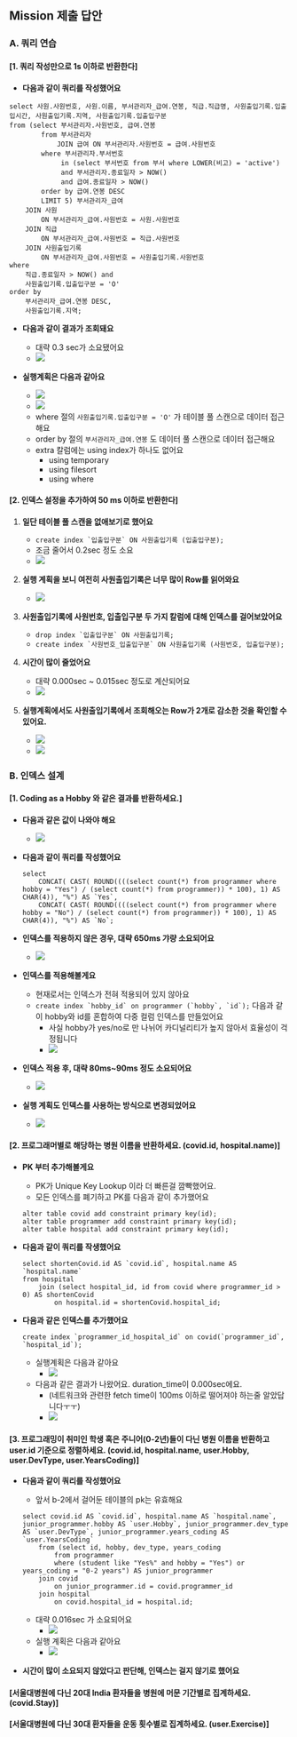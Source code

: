 ## Mission 제출 답안

### A. 쿼리 연습
#### [1. 쿼리 작성만으로 1s 이하로 반환한다]
- **다음과 같이 쿼리를 작성했어요**
```mysql
select 사원.사원번호, 사원.이름, 부서관리자_급여.연봉, 직급.직급명, 사원출입기록.입출입시간, 사원출입기록.지역, 사원출입기록.입출입구분
from (select 부서관리자.사원번호, 급여.연봉
		from 부서관리자
			JOIN 급여 ON 부서관리자.사원번호 = 급여.사원번호
		where 부서관리자.부서번호 
			 in (select 부서번호 from 부서 where LOWER(비고) = 'active') 
			 and 부서관리자.종료일자 > NOW()
			 and 급여.종료일자 > NOW()
		order by 급여.연봉 DESC 
		LIMIT 5) 부서관리자_급여 
	JOIN 사원
		ON 부서관리자_급여.사원번호 = 사원.사원번호
	JOIN 직급
		ON 부서관리자_급여.사원번호 = 직급.사원번호
	JOIN 사원출입기록
		ON 부서관리자_급여.사원번호 = 사원출입기록.사원번호
where
	직급.종료일자 > NOW() and
    사원출입기록.입출입구분 = 'O'
order by
	부서관리자_급여.연봉 DESC, 
    사원출입기록.지역;
```

- **다음과 같이 결과가 조회돼요**
    - 대략 0.3 sec가 소요됐어요
    - ![](./image/a-1-time.PNG)

- **실행계획은 다음과 같아요**
    - ![](./image/a-1-execution-plan.PNG)
    - ![](./image/a-1-execution-plan2.PNG)
    - where 절의 `사원출입기록.입출입구분 = 'O'` 가 테이블 풀 스캔으로 데이터 접근해요
    - order by 절의 `부서관리자_급여.연봉` 도 데이터 풀 스캔으로 데이터 접근해요
    - extra 칼럼에는 using index가 하나도 없어요
        - using temporary
        - using filesort
        - using where

#### [2. 인덱스 설정을 추가하여 50 ms 이하로 반환한다]
1. **일단 테이블 풀 스캔을 없애보기로 했어요**
    - ``create index `입출입구분` ON 사원출입기록 (입출입구분);``
    - 조금 줄어서 0.2sec 정도 소요
    - ![](./image/a-2-first-time.PNG)

2. **실행 계획을 보니 여전히 사원출입기록은 너무 많이 Row를 읽어와요**
    - ![](./image/a-2-executaion-plan.PNG)

3. **사원출입기록에 사원번호, 입출입구분 두 가지 칼럼에 대해 인덱스를 걸어보았어요**
    - ``drop index `입출입구분` ON 사원출입기록;``
    - ``create index `사원번호_입출입구분` ON 사원출입기록 (사원번호, 입출입구분);``

4. **시간이 많이 줄었어요**
    - 대략 0.000sec ~ 0.015sec 정도로 계산되어요
    - ![](./image/a-2-second-time.PNG)

5. **실행계획에서도 사원출입기록에서 조회해오는 Row가 2개로 감소한 것을 확인할 수 있어요.**
    - ![](./image/a-2-second-execution-plan.PNG)
    - ![](./image/a-2-second-execution-plan-graph.PNG)

### B. 인덱스 설계
#### [1. Coding as a Hobby 와 같은 결과를 반환하세요.]
- **다음과 같은 값이 나와야 해요**
    - ![](./image/b-1-coding-hobby-stackoverflow.PNG)

- **다음과 같이 쿼리를 작성했어요**
    ``` mysql
    select
        CONCAT( CAST( ROUND((((select count(*) from programmer where hobby = "Yes") / (select count(*) from programmer)) * 100), 1) AS CHAR(4)), "%") AS `Yes`,
        CONCAT( CAST( ROUND((((select count(*) from programmer where hobby = "No") / (select count(*) from programmer)) * 100), 1) AS CHAR(4)), "%") AS `No`;
    ```

- **인덱스를 적용하지 않은 경우, 대략 650ms 갸량 소요되어요**
    - ![](./image/b-1-before-index.PNG)

- **인덱스를 적용해볼게요**
    - 현재로서는 인덱스가 전혀 적용되어 있지 않아요
    - ``create index `hobby_id` on programmer (`hobby`, `id`);`` 다음과 같이 hobby와 id를 혼합하여 다중 컬럼 인덱스를 만들었어요
        - 사실 hobby가 yes/no로 만 나뉘어 카디널리티가 높지 않아서 효율성이 걱정됩니다
        - ![](./image/b-1-cardinality.PNG)

- **인덱스 적용 후, 대략 80ms~90ms 정도 소요되어요**
    - ![](./image/b-1-after-index.PNG)

- **실행 계획도 인덱스를 사용하는 방식으로 변경되었어요**
    - ![](./image/b-1-execution-plan.PNG)

#### [2. 프로그래머별로 해당하는 병원 이름을 반환하세요. (covid.id, hospital.name)]
- **PK 부터 추가해볼게요**
    - PK가 Unique Key Lookup 이라 더 빠른걸 깜빡했어요. 
    - 모든 인덱스를 폐기하고 PK를 다음과 같이 추가했어요
    ```mysql
    alter table covid add constraint primary key(id);
    alter table programmer add constraint primary key(id);
    alter table hospital add constraint primary key(id);
    ```

- **다음과 같이 쿼리를 작생했어요**
    ```mysql
    select shortenCovid.id AS `covid.id`, hospital.name AS `hospital.name`
    from hospital
        join (select hospital_id, id from covid where programmer_id > 0) AS shortenCovid  
            on hospital.id = shortenCovid.hospital_id;   
    ```

- **다음과 같은 인덱스를 추가했어요**
    ``` mysql
    create index `programmer_id_hospital_id` on covid(`programmer_id`, `hospital_id`);
    ```
    - 실행계획은 다음과 같아요
        - ![](./image/b-2-after-index.PNG) 
    - 다음과 같은 결과가 나왔어요. duration_time이 0.000sec에요. 
        - (네트워크와 관련한 fetch time이 100ms 이하로 떨어져야 하는줄 알았답니다ㅜㅜ)
        - ![](./image/b-2-result.PNG)   

#### [3. 프로그래밍이 취미인 학생 혹은 주니어(0-2년)들이 다닌 병원 이름을 반환하고 user.id 기준으로 정렬하세요. (covid.id, hospital.name, user.Hobby, user.DevType, user.YearsCoding)]
- **다음과 같이 쿼리를 작성했어요**
    - 앞서 b-2에서 걸어둔 테이블의 pk는 유효해요
    ```mysql    
    select covid.id AS `covid.id`, hospital.name AS `hospital.name`, junior_programmer.hobby AS `user.Hobby`, junior_programmer.dev_type AS `user.DevType`, junior_programmer.years_coding AS `user.YearsCoding`
        from (select id, hobby, dev_type, years_coding
            from programmer
            where (student like "Yes%" and hobby = "Yes") or years_coding = "0-2 years") AS junior_programmer
        join covid
            on junior_programmer.id = covid.programmer_id
        join hospital
            on covid.hospital_id = hospital.id;
    ```
    - 대략 0.016sec 가 소요되어요
        - ![](./image/b-3-before-index.PNG)
    - 실행 계획은 다음과 같아요
        - ![](./image/b-3-before-execution-plan.PNG)

- **시간이 많이 소요되지 않았다고 판단해, 인덱스는 걸지 않기로 했어요**

#### [서울대병원에 다닌 20대 India 환자들을 병원에 머문 기간별로 집계하세요. (covid.Stay)]

#### [서울대병원에 다닌 30대 환자들을 운동 횟수별로 집계하세요. (user.Exercise)]
